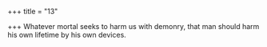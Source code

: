 +++
title = "13"

+++
Whatever mortal seeks to harm us with demonry,
that man should harm his own lifetime by his own devices. 